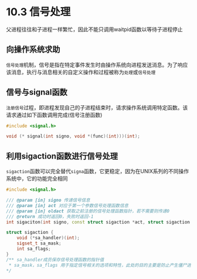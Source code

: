 # 10.3 信号处理
父进程往往和子进程一样繁忙，因此不能只调用waitpid函数以等待子进程停止
## 向操作系统求助
`信号处理`机制，信号是指在特定事件发生时由操作系统向进程发送消息。为了响应该消息，执行与消息相关的自定义操作和过程被称为`处理`或`信号处理`
## 信号与signal函数
`注册信号`过程，即进程发现自己的子进程结束时，请求操作系统调用特定函数。该请求通过如下函数调用完成(信号注册函数)
```C++
#include <signal.h>

void (* signal(int signo, void *(func)(int)))(int);
```
## 利用sigaction函数进行信号处理
`sigaction`函数可以完全替代`signa`函数，它更稳定，因为在UNIX系列的不同操作系统中，它的功能完全相同
```C++
#include <signal.h>

/// @param [in] signo 传递信号信息
/// @param [in] act 对应于第一个参数信号处理函数信息
/// @param [in] oldact 获取之前注册的信号处理函数指针，若不需要则传递0
/// @return 成功时返回0，失败时返回-1
int sigaciton(int signo, const struct sigaction *act, struct sigaction *oldact);

struct sigaction {
    void (*sa_handler)(int);
    sigset_t sa_mask;
    int sa_flags;
}
/** sa_handler成员保存信号处理函数的指针值
 * sa_mask，sa_flags 用于指定信号相关的选项和特性，此处的目的主要是防止产生僵尸进程，可以直接设置为0
*/
```